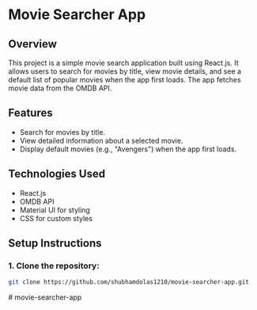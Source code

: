 # Movie Searcher App

## Overview

This project is a simple movie search application built using React.js. It allows users to search for movies by title, view movie details, and see a default list of popular movies when the app first loads. The app fetches movie data from the OMDB API.

## Features

- Search for movies by title.
- View detailed information about a selected movie.
- Display default movies (e.g., "Avengers") when the app first loads.

## Technologies Used

- React.js
- OMDB API
- Material UI for styling
- CSS for custom styles

## Setup Instructions

### 1. Clone the repository:

```bash
git clone https://github.com/shubhamdolas1210/movie-searcher-app.git
```
#   m o v i e - s e a r c h e r - a p p  
 